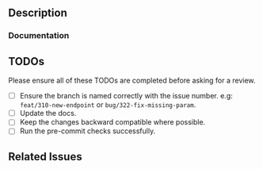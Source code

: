 <!--

Note: Remember to add the 'in progress' label, if this PR is still a work-in-progress and create a draft PR. Once it's ready, please remove the label and mark the PR as ready for review!
-->

## Description

<!-- Write a brief description of the changes introduced by this PR -->

### Documentation

<!--
  If this is a feature PR, then where is it documented?

  - If docs exist:
    - Update any references, if relevant.
  - If no docs exist:
    - Create a stub for documentation including bullet points for how to use the feature, code snippets (including from happy path tests), etc.
-->

<!-- Important: Did you make any backward incompatible changes? If yes, then you must write a migration guide! -->

## TODOs

Please ensure all of these TODOs are completed before asking for a review.

- [ ] Ensure the branch is named correctly with the issue number. e.g: `feat/310-new-endpoint` or `bug/322-fix-missing-param`.
- [ ] Update the docs.
- [ ] Keep the changes backward compatible where possible.
- [ ] Run the pre-commit checks successfully.

## Related Issues

<!--
  Link to related issues, and issues fixed or partially addressed by this PR.
  e.g. Fixes #1234
  e.g. Closes #1234
  e.g. Related to #1234
-->
